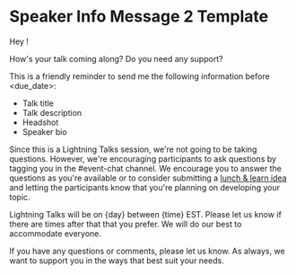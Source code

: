 # Speaker Info Message 2 Template

Hey <speaker>!

How's your talk coming along? Do you need any support?

This is a friendly reminder to send me the following information before <due_date>:

- Talk title
- Talk description
- Headshot
- Speaker bio

Since this is a Lightning Talks session, we're not going to be taking questions. However, we're encouraging participants to ask questions by tagging you in the #event-chat channel. We encourage you to answer the questions as you're available or to consider submitting a [lunch & learn idea](https://virtualcoffee.io/lunch-and-learn-idea/) and letting the participants know that you're planning on developing your topic.

Lightning Talks will be on {day} between {time} EST. Please let us know if there are times after that that you prefer. We will do our best to accommodate everyone.

If you have any questions or comments, please let us know. As always, we want to support you in the ways that best suit your needs.

<signoff>
